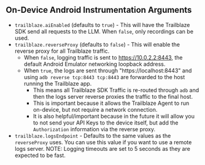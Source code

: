 ## On-Device Android Instrumentation Arguments
* `trailblaze.aiEnabled` (defaults to `true`) - This will have the Trailblaze SDK send all requests to the LLM.  When `false`, only recordings can be used.
* `trailblaze.reverseProxy` (defaults to `false`) - This will enable the reverse proxy for all Trailblaze traffic.
  * When `false`, logging traffic is sent to https://10.0.2.2:8443, the default Android Emulator networking loopback address.
  * When `true`, the logs are sent through "https://localhost:8443" and using `adb reverse tcp:8443 tcp:8443` are forwarded to the host running the Trailblaze app.
    * This means all Trailblaze SDK Traffic is re-routed through `adb` and then the logs server reverse proxies the traffic to the final host.
    * This is important because it allows the Trailblaze Agent to run on-device, but not require a network connection.
    * It is also helpful/important because in the future it will allow you to not send your API Keys to the device itself, but add the `Authorization` information via the reverse proxy.
* `trailblaze.logsEndpoint` - Defaults to the same values as the `reverseProxy` uses.  You can use this value if you want to use a remote logs server.  NOTE: Logging timeouts are set to 5 seconds as they are expected to be fast.
